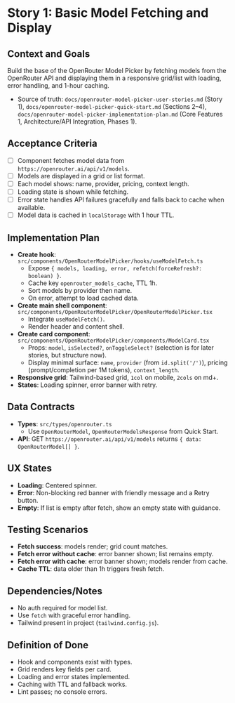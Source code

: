 # Story 1: Basic Model Fetching and Display

## Context and Goals
Build the base of the OpenRouter Model Picker by fetching models from the OpenRouter API and displaying them in a responsive grid/list with loading, error handling, and 1-hour caching.

- Source of truth: `docs/openrouter-model-picker-user-stories.md` (Story 1), `docs/openrouter-model-picker-quick-start.md` (Sections 2–4), `docs/openrouter-model-picker-implementation-plan.md` (Core Features 1, Architecture/API Integration, Phases 1).

## Acceptance Criteria
- [ ] Component fetches model data from `https://openrouter.ai/api/v1/models`.
- [ ] Models are displayed in a grid or list format.
- [ ] Each model shows: name, provider, pricing, context length.
- [ ] Loading state is shown while fetching.
- [ ] Error state handles API failures gracefully and falls back to cache when available.
- [ ] Model data is cached in `localStorage` with 1 hour TTL.

## Implementation Plan
- __Create hook__: `src/components/OpenRouterModelPicker/hooks/useModelFetch.ts`
  - Expose `{ models, loading, error, refetch(forceRefresh?: boolean) }`.
  - Cache key `openrouter_models_cache`, TTL 1h.
  - Sort models by provider then name.
  - On error, attempt to load cached data.
- __Create main shell component__: `src/components/OpenRouterModelPicker/OpenRouterModelPicker.tsx`
  - Integrate `useModelFetch()`.
  - Render header and content shell.
- __Create card component__: `src/components/OpenRouterModelPicker/components/ModelCard.tsx`
  - Props: `model`, `isSelected?`, `onToggleSelect?` (selection is for later stories, but structure now).
  - Display minimal surface: `name`, `provider` (from `id.split('/')`), pricing (prompt/completion per 1M tokens), `context_length`.
- __Responsive grid__: Tailwind-based grid, `1col` on mobile, `2cols` on md+.
- __States__: Loading spinner, error banner with retry.

## Data Contracts
- __Types__: `src/types/openrouter.ts`
  - Use `OpenRouterModel`, `OpenRouterModelsResponse` from Quick Start.
- __API__: GET `https://openrouter.ai/api/v1/models` returns `{ data: OpenRouterModel[] }`.

## UX States
- __Loading__: Centered spinner.
- __Error__: Non-blocking red banner with friendly message and a Retry button.
- __Empty__: If list is empty after fetch, show an empty state with guidance.

## Testing Scenarios
- __Fetch success__: models render; grid count matches.
- __Fetch error without cache__: error banner shown; list remains empty.
- __Fetch error with cache__: error banner shown; models render from cache.
- __Cache TTL__: data older than 1h triggers fresh fetch.

## Dependencies/Notes
- No auth required for model list.
- Use `fetch` with graceful error handling.
- Tailwind present in project (`tailwind.config.js`).

## Definition of Done
- Hook and components exist with types.
- Grid renders key fields per card.
- Loading and error states implemented.
- Caching with TTL and fallback works.
- Lint passes; no console errors.
